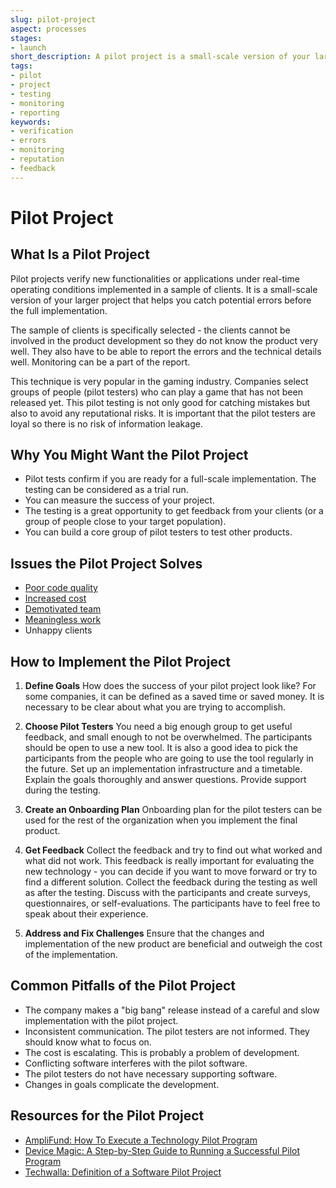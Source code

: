 ```yaml
---
slug: pilot-project
aspect: processes
stages:
- launch
short_description: A pilot project is a small-scale version of your larger project that helps you catch potential errors before the full implementation.
tags:
- pilot
- project
- testing
- monitoring
- reporting
keywords:
- verification
- errors
- monitoring
- reputation
- feedback
---
```

# Pilot Project
## What Is a Pilot Project

Pilot projects verify new functionalities or applications under real-time operating conditions implemented in a sample of clients. It is a small-scale version of your larger project that helps you catch potential errors before the full implementation.

The sample of clients is specifically selected - the clients cannot be involved in the product development so they do not know the product very well. They also have to be able to report the errors and the technical details well. Monitoring can be a part of the report.

This technique is very popular in the gaming industry. Companies select groups of people (pilot testers) who can play a game that has not been released yet. This pilot testing is not only good for catching mistakes but also to avoid any reputational risks. It is important that the pilot testers are loyal so there is no risk of information leakage.

## Why You Might Want the Pilot Project

- Pilot tests confirm if you are ready for a full-scale implementation. The testing can be considered as a trial run.
- You can measure the success of your project.
- The testing is a great opportunity to get feedback from your clients (or a group of people close to your target population).
- You can build a core group of pilot testers to test other products.

## Issues the Pilot Project Solves

- [Poor code quality](/issues/poor-code-quality)
- [Increased cost](/issues/increased-cost)
- [Demotivated team](/issues/demotivated-team)
- [Meaningless work](/issues/meaningless-work)
- Unhappy clients

## How to Implement the Pilot Project

1. **Define Goals**
  How does the success of your pilot project look like? For some companies, it can be defined as a saved time or saved money. It is necessary to be clear about what you are trying to accomplish.

2. **Choose Pilot Testers**
  You need a big enough group to get useful feedback, and small enough to not be overwhelmed. The participants should be open to use a new tool. It is also a good idea to pick the participants from the people who are going to use the tool regularly in the future. Set up an implementation infrastructure and a timetable. Explain the goals thoroughly and answer questions. Provide support during the testing.

3. **Create an Onboarding Plan**
  Onboarding plan for the pilot testers can be used for the rest of the organization when you implement the final product.

4. **Get Feedback**
  Collect the feedback and try to find out what worked and what did not work. This feedback is really important for evaluating the new technology - you can decide if you want to move forward or try to find a different solution. Collect the feedback during the testing as well as after the testing. Discuss with the participants and create surveys, questionnaires, or self-evaluations. The participants have to feel free to speak about their experience.

5. **Address and Fix Challenges**
  Ensure that the changes and implementation of the new product are beneficial and outweigh the cost of the implementation.

## Common Pitfalls of the Pilot Project

- The company makes a "big bang" release instead of a careful and slow implementation with the pilot project.
- Inconsistent communication. The pilot testers are not informed. They should know what to focus on.
- The cost is escalating. This is probably a problem of development.
- Conflicting software interferes with the pilot software.
- The pilot testers do not have necessary supporting software.
- Changes in goals complicate the development.

## Resources for the Pilot Project

- [AmpliFund: How To Execute a Technology Pilot Program](https://www.streamlinksoftware.com/amplifund/blog/how-to-execute-a-technology-pilot-program)
- [Device Magic: A Step-by-Step Guide to Running a Successful Pilot Program](https://blog.devicemagic.com/step-by-step-guide-to-running-a-pilot-program)
- [Techwalla: Definition of a Software Pilot Project](https://www.techwalla.com/articles/definition-of-a-software-pilot-project)
